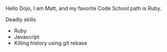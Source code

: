 Hello Dojo, I am Matt, and my favorite Code School path is Ruby.

Deadly skills
* Ruby
* Javascript
* Killing history using git rebase